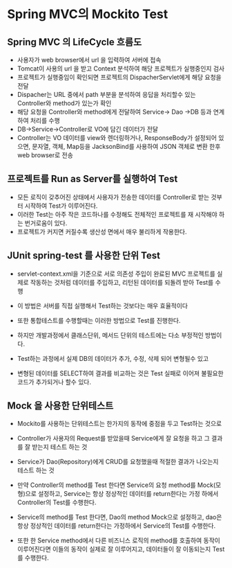 # Spring MVC의 Mockito Test

## Spring MVC 의 LifeCycle 흐름도
* 사용자가 web browser에서 url 을 입력하여 서버에 접속
* Tomcat이 사용의 url 을 받고 Context 분석하여 해당 프로젝트가 실행중인지 검사
* 프로젝트가 실행중임이 확인되면 프로젝트의 DispacherServlet에게 해당 요청을 전달
* Dispacher는 URL 중에서 path 부분을 분석하여 응답을 처리할수 있는 Controller와 method가 있는가 확인
* 해당 요청을 Controller와 method에게 전달하여 Service-> Dao ->DB 등과 연계하여 처리를 수행
* DB->Service->Controller로 VO에 담긴 데이터가 전달
* Controller는 VO 데이터를 view와 렌더링하거나, ResponseBody가 설정되어 있으면, 문자열, 객체, Map등을 JacksonBind를 사용하여 JSON 객체로 변환 한후 web browser로 전송

## 프로젝트를 Run as Server를 실행하여 Test
* 모든 로직이 갖추어진 상태에서 사용자가 전송한 데이터를 Controller로 받는 것부터 시작하여 Test가 이루어진다.
* 이러한 Test는 아주 작은 코드하나를 수정해도 전체적인 프로젝트를 재 시작해야 하는 번거로움이 있다.
* 프로젝트가 커지면 커질수록 생산성 면에서 매우 불리하게 작용한다.

## JUnit spring-test 를 사용한 단위 Test
* servlet-context.xml을 기준으로 서로 의존성 주입이 완료된 MVC 프로젝트를 실제로 작동하는 것처럼 데이터를 주입하고, 리턴된 데이터를 되돌려 받아 Test를 수행
* 이 방법은 서버를 직접 실행해서 Test하는 것보다는 매우 효율적이다
* 또한 통합테스트를 수행할때는 이러한 방법으로 Test를 진행한다.

* 하지만 개발과정에서 클래스단위, 메서드 단위의 테스트에는 다소 부정적인 방법이다.

* Test하는 과정에서 실제 DB의 데이터가 추가, 수정, 삭제 되어 변형될수 있고
* 변형된 데이터를 SELECT하여 결과를 비교하는 것은 Test 실패로 이어져 불필요한 코드가 추가되거나 할수 있다.

## Mock 을 사용한 단위테스트
* Mockito를 사용하는 단위테스트는 한가지의 동작에 중점을 두고 Test하는 것으로

* Controller가 사용자의 Request를 받았을때 Service에게 잘 요청을 하고 그 결과를 잘 받는지 테스트 하는 것
* Service가 Dao(Repository)에게 CRUD를 요청했을때 적절한 결과가 나오는지 테스트 하는 것

* 만약 Controller의 method를 Test 한다면 Service의 요청 method를 Mock(모형)으로 설정하고, Service는 항상 정상적인 데이터를 return한다는 가정 하에서 Controller의 Test를 수행한다.

* Service의 method를 Test 한다면, Dao의 method Mock으로 설정하고, dao은 항상 정상적인 데이터를 return한다는 가정하에서 Service의 Test를 수행한다.

* 또한 한 Service method에서 다른 비즈니스 로직의 method를 호출하여 동작이 이루어진다면 이들의 동작이 실제로 잘 이루어지고, 데이터들이 잘 이동되는지 Test를 수행한다. 



















